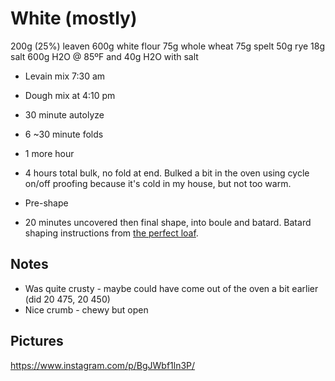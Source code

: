 # White (mostly)

200g (25%) leaven
600g white flour
75g whole wheat
75g spelt
50g rye
18g salt
600g H2O @ 85ºF and 40g H2O with salt

- Levain mix 7:30 am
- Dough mix at 4:10 pm
- 30 minute autolyze

- 6 ~30 minute folds
- 1 more hour
- 4 hours total bulk, no fold at end.  Bulked a bit in the oven using cycle on/off proofing because it's cold in my house, but not too warm.
- Pre-shape
- 20 minutes uncovered then final shape, into boule and batard.  Batard shaping instructions from [the perfect loaf](https://www.theperfectloaf.com/seeded-sourdough/).

## Notes
- Was quite crusty - maybe could have come out of the oven a bit earlier (did 20 475, 20 450)
- Nice crumb - chewy but open

## Pictures
https://www.instagram.com/p/BgJWbf1ln3P/
